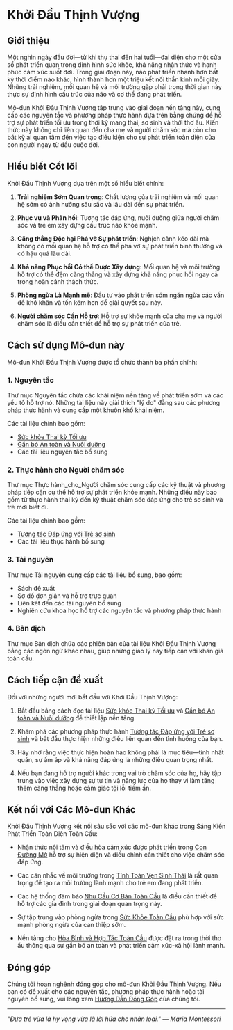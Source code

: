 # Khởi Đầu Thịnh Vượng

## Giới thiệu

Một nghìn ngày đầu đời—từ khi thụ thai đến hai tuổi—đại diện cho một cửa sổ phát triển quan trọng định hình sức khỏe, khả năng nhận thức và hạnh phúc cảm xúc suốt đời. Trong giai đoạn này, não phát triển nhanh hơn bất kỳ thời điểm nào khác, hình thành hơn một triệu kết nối thần kinh mỗi giây. Những trải nghiệm, mối quan hệ và môi trường gặp phải trong thời gian này thực sự định hình cấu trúc của não và cơ thể đang phát triển.

Mô-đun Khởi Đầu Thịnh Vượng tập trung vào giai đoạn nền tảng này, cung cấp các nguyên tắc và phương pháp thực hành dựa trên bằng chứng để hỗ trợ sự phát triển tối ưu trong thời kỳ mang thai, sơ sinh và thời thơ ấu. Kiến thức này không chỉ liên quan đến cha mẹ và người chăm sóc mà còn cho bất kỳ ai quan tâm đến việc tạo điều kiện cho sự phát triển toàn diện của con người ngay từ đầu cuộc đời.

## Hiểu biết Cốt lõi

Khởi Đầu Thịnh Vượng dựa trên một số hiểu biết chính:

1. **Trải nghiệm Sớm Quan trọng**: Chất lượng của trải nghiệm và mối quan hệ sớm có ảnh hưởng sâu sắc và lâu dài đến sự phát triển.

2. **Phục vụ và Phản hồi**: Tương tác đáp ứng, nuôi dưỡng giữa người chăm sóc và trẻ em xây dựng cấu trúc não khỏe mạnh.

3. **Căng thẳng Độc hại Phá vỡ Sự phát triển**: Nghịch cảnh kéo dài mà không có mối quan hệ hỗ trợ có thể phá vỡ sự phát triển bình thường và có hậu quả lâu dài.

4. **Khả năng Phục hồi Có thể Được Xây dựng**: Mối quan hệ và môi trường hỗ trợ có thể đệm căng thẳng và xây dựng khả năng phục hồi ngay cả trong hoàn cảnh thách thức.

5. **Phòng ngừa Là Mạnh mẽ**: Đầu tư vào phát triển sớm ngăn ngừa các vấn đề khó khăn và tốn kém hơn để giải quyết sau này.

6. **Người chăm sóc Cần Hỗ trợ**: Hỗ trợ sự khỏe mạnh của cha mẹ và người chăm sóc là điều cần thiết để hỗ trợ sự phát triển của trẻ.

## Cách sử dụng Mô-đun này

Mô-đun Khởi Đầu Thịnh Vượng được tổ chức thành ba phần chính:

### 1. Nguyên tắc

Thư mục Nguyên tắc chứa các khái niệm nền tảng về phát triển sớm và các yếu tố hỗ trợ nó. Những tài liệu này giải thích "lý do" đằng sau các phương pháp thực hành và cung cấp một khuôn khổ khái niệm.

Các tài liệu chính bao gồm:
- [Sức khỏe Thai kỳ Tối ưu](Principles/01_OptimalPrenatalWellbeing.md)
- [Gắn bó An toàn và Nuôi dưỡng](Principles/02_SecureAttachmentNurturing.md)
- Các tài liệu nguyên tắc bổ sung

### 2. Thực hành cho Người chăm sóc

Thư mục Thực hành_cho_Người chăm sóc cung cấp các kỹ thuật và phương pháp tiếp cận cụ thể hỗ trợ sự phát triển khỏe mạnh. Những điều này bao gồm từ thực hành thai kỳ đến kỹ thuật chăm sóc đáp ứng cho trẻ sơ sinh và trẻ mới biết đi.

Các tài liệu chính bao gồm:
- [Tương tác Đáp ứng với Trẻ sơ sinh](Practices_for_Caregivers/01_ResponsiveInfantInteraction.md)
- Các tài liệu thực hành bổ sung

### 3. Tài nguyên

Thư mục Tài nguyên cung cấp các tài liệu bổ sung, bao gồm:
- Sách đề xuất
- Sơ đồ đơn giản và hỗ trợ trực quan
- Liên kết đến các tài nguyên bổ sung
- Nghiên cứu khoa học hỗ trợ các nguyên tắc và phương pháp thực hành

### 4. Bản dịch

Thư mục Bản dịch chứa các phiên bản của tài liệu Khởi Đầu Thịnh Vượng bằng các ngôn ngữ khác nhau, giúp những giáo lý này tiếp cận với khán giả toàn cầu.

## Cách tiếp cận đề xuất

Đối với những người mới bắt đầu với Khởi Đầu Thịnh Vượng:

1. Bắt đầu bằng cách đọc tài liệu [Sức khỏe Thai kỳ Tối ưu](Principles/01_OptimalPrenatalWellbeing.md) và [Gắn bó An toàn và Nuôi dưỡng](Principles/02_SecureAttachmentNurturing.md) để thiết lập nền tảng.

2. Khám phá các phương pháp thực hành [Tương tác Đáp ứng với Trẻ sơ sinh](Practices_for_Caregivers/01_ResponsiveInfantInteraction.md) và bắt đầu thực hiện những điều liên quan đến tình huống của bạn.

3. Hãy nhớ rằng việc thực hiện hoàn hảo không phải là mục tiêu—tính nhất quán, sự ấm áp và khả năng đáp ứng là những điều quan trọng nhất.

4. Nếu bạn đang hỗ trợ người khác trong vai trò chăm sóc của họ, hãy tập trung vào việc xây dựng sự tự tin và năng lực của họ thay vì làm tăng thêm căng thẳng hoặc cảm giác tội lỗi tiềm ẩn.

## Kết nối với Các Mô-đun Khác

Khởi Đầu Thịnh Vượng kết nối sâu sắc với các mô-đun khác trong Sáng Kiến Phát Triển Toàn Diện Toàn Cầu:

- Nhận thức nội tâm và điều hòa cảm xúc được phát triển trong [Con Đường Mở](../00_ConĐườngMở/README.md) hỗ trợ sự hiện diện và điều chỉnh cần thiết cho việc chăm sóc đáp ứng.

- Các cân nhắc về môi trường trong [Tính Toàn Vẹn Sinh Thái](../02_TínhToànVẹnSinhThái/README.md) là rất quan trọng để tạo ra môi trường lành mạnh cho trẻ em đang phát triển.

- Các hệ thống đảm bảo [Nhu Cầu Cơ Bản Toàn Cầu](../03_NhuCầuCơBảnToànCầu/README.md) là điều cần thiết để hỗ trợ các gia đình trong giai đoạn quan trọng này.

- Sự tập trung vào phòng ngừa trong [Sức Khỏe Toàn Cầu](../04_SứcKhỏeToànCầu_XóaBỏDịchBệnh/README.md) phù hợp với sức mạnh phòng ngừa của can thiệp sớm.

- Nền tảng cho [Hòa Bình và Hợp Tác Toàn Cầu](../05_HòaBìnhToànCầu_HợpTác/README.md) được đặt ra trong thời thơ ấu thông qua sự gắn bó an toàn và phát triển cảm xúc-xã hội lành mạnh.

## Đóng góp

Chúng tôi hoan nghênh đóng góp cho mô-đun Khởi Đầu Thịnh Vượng. Nếu bạn có đề xuất cho các nguyên tắc, phương pháp thực hành hoặc tài nguyên bổ sung, vui lòng xem [Hướng Dẫn Đóng Góp](../CONTRIBUTING.md) của chúng tôi.

---

*"Đứa trẻ vừa là hy vọng vừa là lời hứa cho nhân loại." — Maria Montessori*

